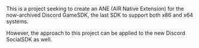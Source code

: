 This is a project seeking to create an ANE (AIR Native Extension) for the now-archived Discord GameSDK, the last SDK to support both x86 and x64 systems.

However, the approach to this project can be applied to the new Discord SocialSDK as well.

